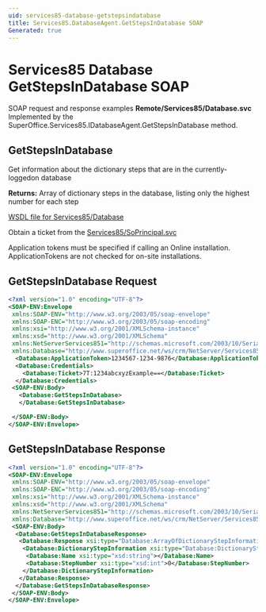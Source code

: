 ```yaml
---
uid: services85-database-getstepsindatabase
title: Services85.DatabaseAgent.GetStepsInDatabase SOAP
Generated: true
---
```


# Services85 Database GetStepsInDatabase SOAP

SOAP request and response examples **Remote/Services85/Database.svc**
Implemented by the <see cref="M:SuperOffice.Services85.IDatabaseAgent.GetStepsInDatabase">SuperOffice.Services85.IDatabaseAgent.GetStepsInDatabase</see> method.

## GetStepsInDatabase

Get information about the dictionary steps that are in the currently-loggedon database


**Returns:** Array of dictionary steps in the database, listing only the highest number for each step


[WSDL file for Services85/Database](../Services85-Database.md)

Obtain a ticket from the [Services85/SoPrincipal.svc](../SoPrincipal/index.md)

Application tokens must be specified if calling an Online installation. ApplicationTokens are not checked for on-site installations.

## GetStepsInDatabase Request

```xml
<?xml version="1.0" encoding="UTF-8"?>
<SOAP-ENV:Envelope
 xmlns:SOAP-ENV="http://www.w3.org/2003/05/soap-envelope"
 xmlns:SOAP-ENC="http://www.w3.org/2003/05/soap-encoding"
 xmlns:xsi="http://www.w3.org/2001/XMLSchema-instance"
 xmlns:xsd="http://www.w3.org/2001/XMLSchema"
 xmlns:NetServerServices851="http://schemas.microsoft.com/2003/10/Serialization/"
 xmlns:Database="http://www.superoffice.net/ws/crm/NetServer/Services85">
  <Database:ApplicationToken>1234567-1234-9876</Database:ApplicationToken>
  <Database:Credentials>
    <Database:Ticket>7T:1234abcxyzExample==</Database:Ticket>
  </Database:Credentials>
 <SOAP-ENV:Body>
   <Database:GetStepsInDatabase>
   </Database:GetStepsInDatabase>

 </SOAP-ENV:Body>
</SOAP-ENV:Envelope>

```


## GetStepsInDatabase Response

```xml
<?xml version="1.0" encoding="UTF-8"?>
<SOAP-ENV:Envelope
 xmlns:SOAP-ENV="http://www.w3.org/2003/05/soap-envelope"
 xmlns:SOAP-ENC="http://www.w3.org/2003/05/soap-encoding"
 xmlns:xsi="http://www.w3.org/2001/XMLSchema-instance"
 xmlns:xsd="http://www.w3.org/2001/XMLSchema"
 xmlns:NetServerServices851="http://schemas.microsoft.com/2003/10/Serialization/"
 xmlns:Database="http://www.superoffice.net/ws/crm/NetServer/Services85">
 <SOAP-ENV:Body>
  <Database:GetStepsInDatabaseResponse>
   <Database:Response xsi:type="Database:ArrayOfDictionaryStepInformation">
    <Database:DictionaryStepInformation xsi:type="Database:DictionaryStepInformation">
     <Database:Name xsi:type="xsd:string"></Database:Name>
     <Database:StepNumber xsi:type="xsd:int">0</Database:StepNumber>
    </Database:DictionaryStepInformation>
   </Database:Response>
  </Database:GetStepsInDatabaseResponse>
 </SOAP-ENV:Body>
</SOAP-ENV:Envelope>

```

